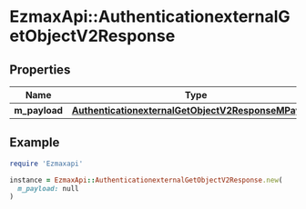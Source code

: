 # EzmaxApi::AuthenticationexternalGetObjectV2Response

## Properties

| Name | Type | Description | Notes |
| ---- | ---- | ----------- | ----- |
| **m_payload** | [**AuthenticationexternalGetObjectV2ResponseMPayload**](AuthenticationexternalGetObjectV2ResponseMPayload.md) |  |  |

## Example

```ruby
require 'Ezmaxapi'

instance = EzmaxApi::AuthenticationexternalGetObjectV2Response.new(
  m_payload: null
)
```

